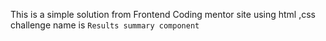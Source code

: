 This is a simple solution from Frontend Coding mentor site using html ,css
challenge name is `Results summary component`
